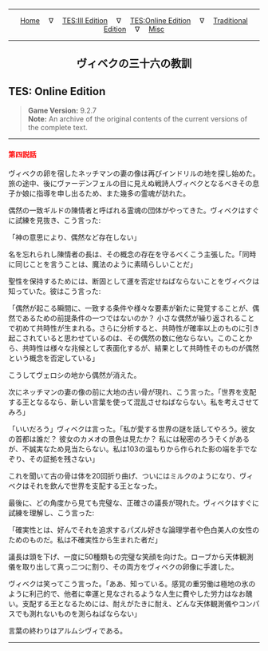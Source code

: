 
---

<!-- Jekyll Page Links -->

<center>
<a href="../../../../index.html">Home</a>
&emsp;&nabla;&emsp;
<a href="../../../index-tes3.html">TES:III Edition</a>
&emsp;&nabla;&emsp;
<a href="../../../index-teso.html">TES:Online Edition</a>
&emsp;&nabla;&emsp;
<a href="../../../index-traditional.html">Traditional Edition</a>
&emsp;&nabla;&emsp;
<a href="../../../index-misc.html">Misc</a>
</center>

<!-- Markdown Body Below: -->

---

<center>
<h2><span style="font-family:Yu Mincho">ヴィベクの三十六の教訓</span></h2>
</center>

## TES: Online Edition

> __Game Version:__ 9.2.7\
> __Note:__ An archive of the original contents of the current versions of the complete text.

---

#### <span style="color:red">第四説話</span>

ヴィベクの卵を宿したネッチマンの妻の像は再びインドリルの地を探し始めた。旅の途中、後にヴァーデンフェルの目に見えぬ戦詩人ヴィベクとなるべきその息子か娘に指導を申し出るため、また幾多の霊魂が訪れた。

偶然の一致ギルドの陳情者と呼ばれる霊魂の団体がやってきた。ヴィベクはすぐに試練を見抜き、こう言った:

「神の意思により、偶然など存在しない」

名を忘れられし陳情者の長は、その概念の存在を守るべくこう主張した。「同時に同じことを言うことは、魔法のように素晴らしいことだ」

聖性を保持するためには、断固として運を否定せねばならないことをヴィベクは知っていた。彼はこう言った:

「偶然が起こる瞬間に、一致する条件や様々な要素が新たに発覚することが、偶然であるための前提条件の一つではないのか？ 小さな偶然が繰り返されることで初めて共時性が生まれる。さらに分析すると、共時性が確率以上のものに引き起こされていると思わせているのは、その偶然の数に他ならない。このことから、共時性は様々な兆候として表面化するが、結果として共時性そのものが偶然という概念を否定している」

こうしてヴェロシの地から偶然が消えた。

次にネッチマンの妻の像の前に大地の古い骨が現れ、こう言った。「世界を支配する王となるなら、新しい言葉を使って混乱させねばならない。私を考えさせてみろ」

「いいだろう」ヴィベクは言った。「私が愛する世界の謎を話してやろう。彼女の首都は誰だ？ 彼女のカメオの景色は見たか？ 私には秘密のろうそくがあるが、不誠実なため見当たらない。私は103の温もりから作られた影の端を手でなぞり、その証拠を残さない」

これを聞いて古の骨は体を20回折り曲げ、ついにはミルクのようになり、ヴィベクはそれを飲んで世界を支配する王となった。

最後に、どの角度から見ても完璧な、正確さの議長が現れた。ヴィベクはすぐに試練を理解し、こう言った:

「確実性とは、好んでそれを追求するパズル好きな論理学者や色白美人の女性のためのものだ。私は不確実性から生まれた者だ」

議長は頭を下げ、一度に50種類もの完璧な笑顔を向けた。ローブから天体観測儀を取り出して真っ二つに割り、その両方をヴィベクの卵像に手渡した。

ヴィベクは笑ってこう言った。「ああ、知っている。感覚の重労働は極地の氷のように利己的で、他者に幸運と見なされるような人生に費やした労力はなお醜い。支配する王となるためには、耐えがたきに耐え、どんな天体観測儀やコンパスでも測れないものを測らねばならない」

言葉の終わりはアルムシヴィである。

---
